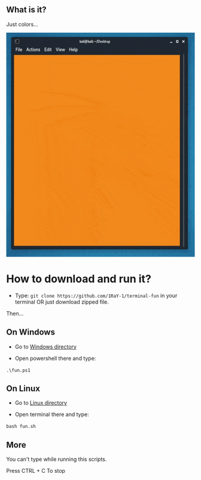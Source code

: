 ## What is it?
Just colors...

<img src="https://github.com/1RaY-1/fun-with-terminal-colors/blob/main/imgs/fun.gif" width="600" height="600" />

# How to download and run it?

* Type: `git clone https://github.com/1RaY-1/terminal-fun` in your terminal OR just download zipped file.

Then...

## On Windows
* Go to [Windows directory](https://github.com/1RaY-1/terminal-fun/tree/main/Windows)

* Open powershell there and type:

```.\fun.ps1```

## On Linux
* Go to [Linux directory](https://github.com/1RaY-1/terminal-fun/tree/main/Linux)

* Open terminal there and type:

```bash fun.sh```

## More

You can't type while running this scripts.

Press CTRL + C To stop

